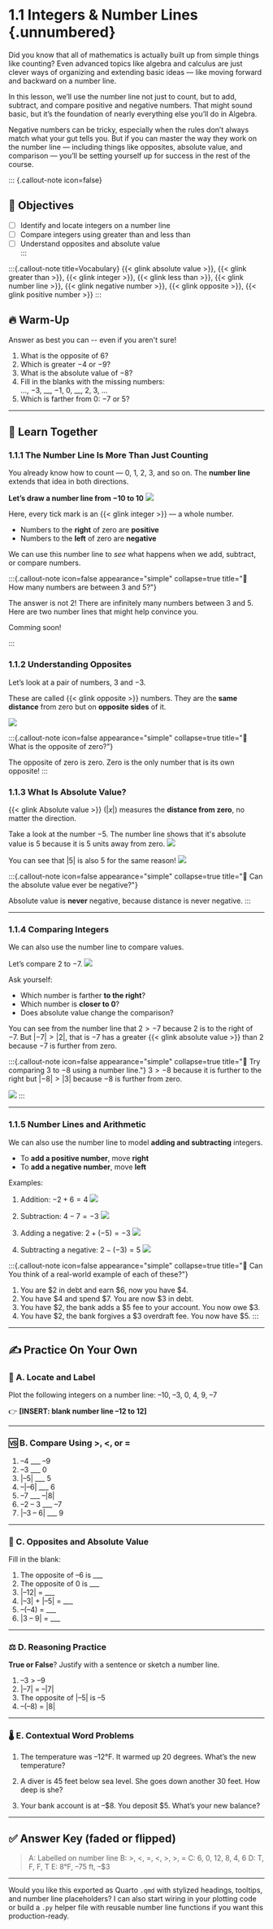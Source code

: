 # 1.1 Integers & Number Lines {.unnumbered}

Did you know that all of mathematics is actually built up from simple things like counting? Even advanced topics like algebra and calculus are just clever ways of organizing and extending basic ideas — like moving forward and backward on a number line.

In this lesson, we’ll use the number line not just to count, but to add, subtract, and compare positive and negative numbers. That might sound basic, but it’s the foundation of nearly everything else you’ll do in Algebra.

Negative numbers can be tricky, especially when the rules don’t always match what your gut tells you. But if you can master the way they work on the number line — including things like opposites, absolute value, and comparison — you’ll be setting yourself up for success in the rest of the course.

::: {.callout-note icon=false}
## 🎯 Objectives
- [ ] Identify and locate integers on a number line  
- [ ] Compare integers using greater than and less than  
- [ ] Understand opposites and absolute value  
:::

:::{.callout-note title=Vocabulary}
{{< glink absolute value >}}, {{< glink greater than >}}, {{< glink integer >}}, {{< glink less than >}}, {{< glink number line >}}, {{< glink negative number >}}, {{< glink opposite >}}, {{< glink positive number >}} 
:::

## 🔥 Warm-Up 

Answer as best you can -- even if you aren't sure!

1. What is the opposite of $6$?
2. Which is greater $-4$ or $-9$?
3. What is the absolute value of $-8$?
4. Fill in the blanks with the missing numbers:<br>..., $-3$, \_\_, $-1$, $0$, \_\_, $2$, $3$, ...
5. Which is farther from $0$: $-7$ or $5$?

---

## 👥 Learn Together



### 1.1.1 The Number Line Is More Than Just Counting

You already know how to count — $0$, $1$, $2$, $3$, and so on. The **number line** extends that idea in both directions.


**Let’s draw a number line from $-10$ to $10$**
![](/images/Unit_1/Lesson_1/blank_numberline.png)

Here, every tick mark is an {{< glink integer >}} — a whole number.

- Numbers to the **right** of zero are **positive**
- Numbers to the **left** of zero are **negative**

We can use this number line to *see* what happens when we add, subtract, or compare numbers.

:::{.callout-note icon=false appearance="simple" collapse=true title="🧠 How many numbers are between $3$ and $5$?"}

The answer is not $2$! There are infinitely many numbers between $3$ and $5$. Here are two number lines that might help convince you.

Comming soon!
<!-- ![](/images/Unit_1/Lesson_1/between_3_and_5_by_10.png) -->
<!-- ![](/images/Unit_1/Lesson_1/between_3_and_5_by_4.png) -->
:::



### 1.1.2 Understanding Opposites

Let’s look at a pair of numbers, $3$ and $-3$.

These are called {{< glink opposite >}} numbers. They are the **same distance** from zero but on **opposite sides** of it.

![](/images/Unit_1/Lesson_1/opposites.png)

:::{.callout-note icon=false appearance="simple" collapse=true title="🧠 What is the opposite of zero?"}

The opposite of zero is zero. Zero is the only number that is its own opposite!
:::

### 1.1.3 What Is Absolute Value?

{{< glink Absolute value >}} ($|x|$) measures the **distance from zero**, no matter the direction.

Take a look at the number $-5$. The number line shows that it's absolute value is $5$ because it is $5$ units away from zero.
![](/images/Unit_1/Lesson_1/absolute_value_negative_five.png)


You can see that $|5|$ is also $5$ for the same reason!
![](/images/Unit_1/Lesson_1/absolute_value_five.png)

:::{.callout-note icon=false appearance="simple" collapse=true title="🧠 Can the absolute value ever be negative?"}

Absolute value is **never** negative, because distance is never negative.
:::

---

### 1.1.4 Comparing Integers

We can also use the number line to compare values. 

Let’s compare $2$ to $-7$.
![](/images/Unit_1/Lesson_1/compare_2_to_neg7.png)

Ask yourself:

* Which number is farther **to the right**?
* Which number is **closer to 0**?
* Does absolute value change the comparison?

You can see from the number line that $2 > -7$ because $2$ is to the right of $-7$.  But $|-7|>|2|$, that is $-7$ has a greater {{< glink absolute value >}} than $2$ because $-7$ is further from zero.

:::{.callout-note icon=false appearance="simple" collapse=true title="🧠 Try comparing $3$ to $-8$ using a number line."}
$3 > -8$ because it is further to the right but $|-8|>|3|$ because $-8$ is further from zero.

![](/images/Unit_1/Lesson_1/compare_3_to_neg8.png)
:::

---

### 1.1.5 Number Lines and Arithmetic

We can also use the number line to model **adding and subtracting** integers.

* To **add a positive number**, move **right**
* To **add a negative number**, move **left**


Examples:

1. Addition: $-2 + 6 = 4$
![](/images/Unit_1/Lesson_1/add_6_to_neg2.png)

2. Subtraction: $4 - 7 = -3$ 
![](/images/Unit_1/Lesson_1/subtract_7_from_4.png)

3. Adding a negative: $2 + (-5) = -3$
![](/images/Unit_1/Lesson_1/add_neg5_to_2.png)

4. Subtracting a negative: $2 - (-3) = 5$
![](/images/Unit_1/Lesson_1/subtract_neg3_from_2.png)

:::{.callout-note icon=false appearance="simple" collapse=true title="🧠 Can You think of a real-world example of each of these?"}

1. You are \$$2$ in debt and earn \$$6$, now you have \$$4$.
2. You have \$$4$ and spend \$$7$. You are now \$$3$ in debt.
3. You have \$$2$, the bank adds a \$$5$ fee to your account. You now owe \$$3$.
4. You have \$$2$, the bank forgives a \$$3$ overdraft fee. You now have \$$5$.
:::

---


## ✍️ Practice On Your Own

### 🧭 A. Locate and Label

Plot the following integers on a number line:
–10, –3, 0, 4, 9, –7

👉 **\[INSERT: blank number line –12 to 12]**

---

### 🆚 B. Compare Using >, <, or =

1. –4 \_\_\_ –9
2. –3 \_\_\_ 0
3. |–5| \_\_\_ 5
4. –|–6| \_\_\_ 6
5. –7 \_\_\_ –|8|
6. –2 – 3 \_\_\_ –7
7. |–3 – 6| \_\_\_ 9

---

### 🔁 C. Opposites and Absolute Value

Fill in the blank:

1. The opposite of –6 is \_\_\_
2. The opposite of 0 is \_\_\_
3. |–12| = \_\_\_
4. |–3| + |–5| = \_\_\_
5. –(–4) = \_\_\_
6. |3 – 9| = \_\_\_

---

### ⚖️ D. Reasoning Practice

**True or False**? Justify with a sentence or sketch a number line.

1. –3 > –9
2. |–7| = –|7|
3. The opposite of |–5| is –5
4. –(–8) = |8|

---

### 🌡️ E. Contextual Word Problems

1. The temperature was –12°F. It warmed up 20 degrees. What’s the new temperature?

2. A diver is 45 feet below sea level. She goes down another 30 feet. How deep is she?

3. Your bank account is at –\$8. You deposit \$5. What’s your new balance?

---

## ✅ Answer Key (faded or flipped)

> A: Labelled on number line
> B: >, <, =, <, >, >, =
> C: 6, 0, 12, 8, 4, 6
> D: T, F, F, T
> E: 8°F, –75 ft, –\$3

---

Would you like this exported as Quarto `.qmd` with stylized headings, tooltips, and number line placeholders? I can also start wiring in your plotting code or build a `.py` helper file with reusable number line functions if you want this production-ready.
